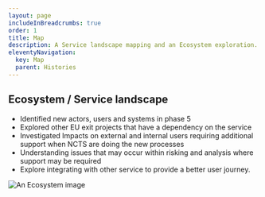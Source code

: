 ```yaml
---
layout: page
includeInBreadcrumbs: true
order: 1
title: Map
description: A Service landscape mapping and an Ecosystem exploration.
eleventyNavigation:
  key: Map
  parent: Histories
---
```


## Ecosystem / Service landscape

- Identified new actors, users and systems in phase 5
- Explored other EU exit projects that have a dependency on the service
- Investigated Impacts on external and internal users requiring additional support when NCTS are doing the new processes
- Understanding issues that may occur within risking and analysis where support may be required
- Explore integrating with other service to provide a better user journey.

![An Ecosystem image](/assets/design.png "The service landscape")
